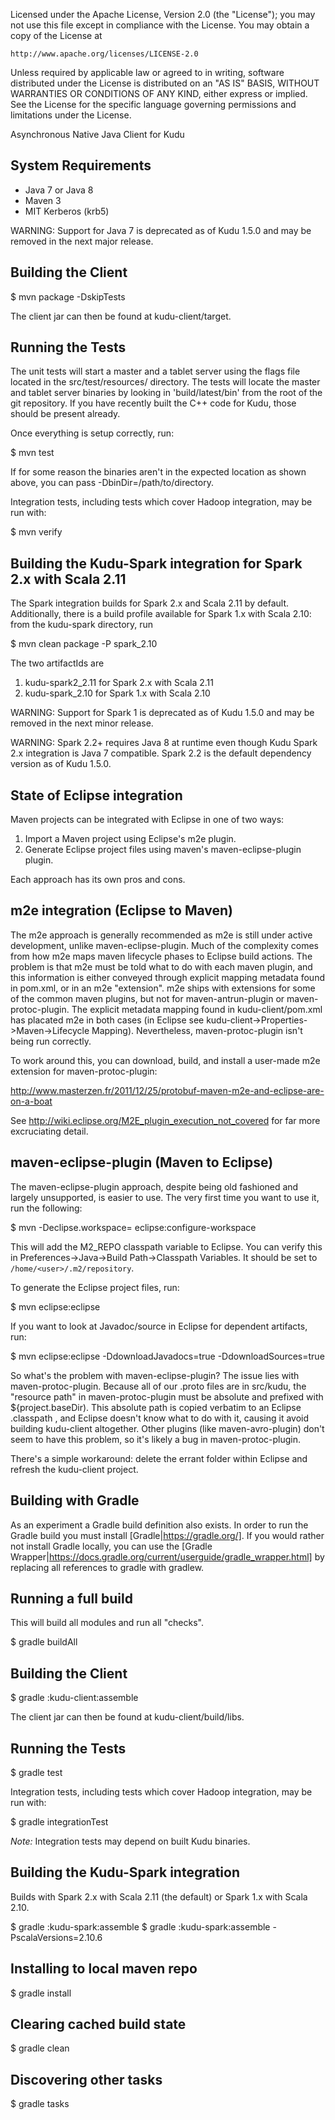 
Licensed under the Apache License, Version 2.0 (the "License");
you may not use this file except in compliance with the License.
You may obtain a copy of the License at

    http://www.apache.org/licenses/LICENSE-2.0

Unless required by applicable law or agreed to in writing, software
distributed under the License is distributed on an "AS IS" BASIS,
WITHOUT WARRANTIES OR CONDITIONS OF ANY KIND, either express or implied.
See the License for the specific language governing permissions and
limitations under the License.

Asynchronous Native Java Client for Kudu

System Requirements
------------------------------------------------------------

- Java 7 or Java 8
- Maven 3
- MIT Kerberos (krb5)

WARNING: Support for Java 7 is deprecated as of Kudu 1.5.0 and may be removed in
the next major release.

Building the Client
------------------------------------------------------------

$ mvn package -DskipTests

The client jar can then be found at kudu-client/target.

Running the Tests
------------------------------------------------------------

The unit tests will start a master and a tablet
server using the flags file located in the src/test/resources/
directory. The tests will locate the master and tablet server
binaries by looking in 'build/latest/bin' from the root of
the git repository. If you have recently built the C++ code
for Kudu, those should be present already.

Once everything is setup correctly, run:

$ mvn test

If for some reason the binaries aren't in the expected location
as shown above, you can pass
-DbinDir=/path/to/directory.

Integration tests, including tests which cover Hadoop integration,
may be run with:

$ mvn verify

Building the Kudu-Spark integration for Spark 2.x with Scala 2.11
------------------------------------------------------------

The Spark integration builds for Spark 2.x and Scala 2.11 by default.
Additionally, there is a build profile available for Spark 1.x with
Scala 2.10: from the kudu-spark directory, run

$ mvn clean package -P spark_2.10

The two artifactIds are

1. kudu-spark2_2.11 for Spark 2.x with Scala 2.11
2. kudu-spark_2.10 for Spark 1.x with Scala 2.10

WARNING: Support for Spark 1 is deprecated as of Kudu 1.5.0 and may be removed in
the next minor release.

WARNING: Spark 2.2+ requires Java 8 at runtime even though Kudu Spark 2.x integration
is Java 7 compatible. Spark 2.2 is the default dependency version as of Kudu 1.5.0.

State of Eclipse integration
------------------------------------------------------------

Maven projects can be integrated with Eclipse in one of two
ways:

1. Import a Maven project using Eclipse's m2e plugin.
2. Generate Eclipse project files using maven's
   maven-eclipse-plugin plugin.

Each approach has its own pros and cons.

## m2e integration (Eclipse to Maven)

The m2e approach is generally recommended as m2e is still
under active development, unlike maven-eclipse-plugin. Much
of the complexity comes from how m2e maps maven lifecycle
phases to Eclipse build actions. The problem is that m2e
must be told what to do with each maven plugin, and this
information is either conveyed through explicit mapping
metadata found in pom.xml, or in an m2e "extension". m2e
ships with extensions for some of the common maven plugins,
but not for maven-antrun-plugin or maven-protoc-plugin. The
explicit metadata mapping found in kudu-client/pom.xml has
placated m2e in both cases (in Eclipse see
kudu-client->Properties->Maven->Lifecycle Mapping).
Nevertheless, maven-protoc-plugin isn't being run correctly.

To work around this, you can download, build, and install a
user-made m2e extension for maven-protoc-plugin:

  http://www.masterzen.fr/2011/12/25/protobuf-maven-m2e-and-eclipse-are-on-a-boat

See http://wiki.eclipse.org/M2E_plugin_execution_not_covered
for far more excruciating detail.

## maven-eclipse-plugin (Maven to Eclipse)

The maven-eclipse-plugin approach, despite being old
fashioned and largely unsupported, is easier to use. The
very first time you want to use it, run the following:

$ mvn -Declipse.workspace=<path-to-eclipse-workspace> eclipse:configure-workspace

This will add the M2_REPO classpath variable to Eclipse. You
can verify this in
Preferences->Java->Build Path->Classpath Variables. It
should be set to `/home/<user>/.m2/repository`.

To generate the Eclipse project files, run:

$ mvn eclipse:eclipse

If you want to look at Javadoc/source in Eclipse for
dependent artifacts, run:

$ mvn eclipse:eclipse -DdownloadJavadocs=true -DdownloadSources=true

So what's the problem with maven-eclipse-plugin? The issue
lies with maven-protoc-plugin. Because all of our .proto
files are in src/kudu, the "resource path" in
maven-protoc-plugin must be absolute and prefixed with
${project.baseDir). This absolute path is copied verbatim
to an Eclipse .classpath <classpathentry/>, and Eclipse
doesn't know what to do with it, causing it avoid building
kudu-client altogether. Other plugins (like
maven-avro-plugin) don't seem to have this problem, so it's
likely a bug in maven-protoc-plugin.

There's a simple workaround: delete the errant folder within
Eclipse and refresh the kudu-client project.

Building with Gradle
--------------------

As an experiment a Gradle build definition also exists.
In order to run the Gradle build you must install [Gradle|https://gradle.org/].
If you would rather not install Gradle locally, you can use the
[Gradle Wrapper|https://docs.gradle.org/current/userguide/gradle_wrapper.html]
by replacing all references to gradle with gradlew.

## Running a full build

This will build all modules and run all "checks".

$ gradle buildAll

## Building the Client
$ gradle :kudu-client:assemble

The client jar can then be found at kudu-client/build/libs.

## Running the Tests
$ gradle test

Integration tests, including tests which cover Hadoop integration,
may be run with:

$ gradle integrationTest

*Note:* Integration tests may depend on built Kudu binaries.

## Building the Kudu-Spark integration

Builds with Spark 2.x with Scala 2.11 (the default) or
Spark 1.x with Scala 2.10.

$ gradle :kudu-spark:assemble
$ gradle :kudu-spark:assemble -PscalaVersions=2.10.6

## Installing to local maven repo

$ gradle install

## Clearing cached build state

$ gradle clean

## Discovering other tasks

$ gradle tasks




